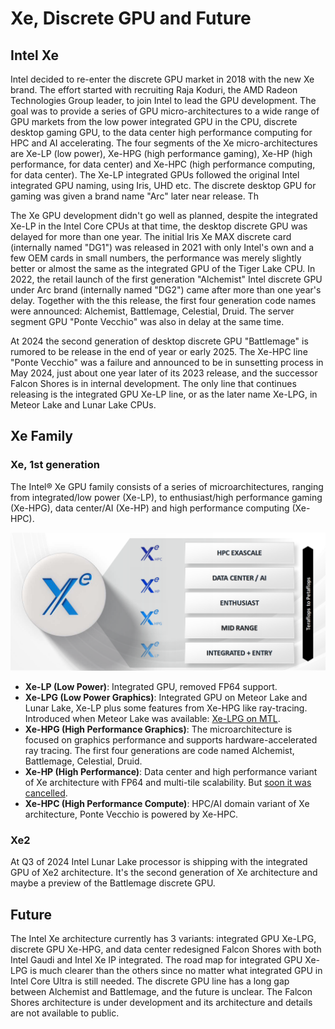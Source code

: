 # Xe, Discrete GPU and Future

## Intel Xe

Intel decided to re-enter the discrete GPU market in 2018 with the new Xe brand. The effort started with recruiting Raja Koduri, the AMD Radeon Technologies Group leader, to join Intel to lead the GPU development. The goal was to provide a series of GPU micro-architectures to a wide range of GPU markets from the low power integrated GPU in the CPU, discrete desktop gaming GPU, to the data center high performance computing for HPC and AI accelerating. The four segments of the Xe micro-architectures are Xe-LP (low power), Xe-HPG (high performance gaming), Xe-HP (high performance, for data center) and Xe-HPC (high performance computing, for data center). The Xe-LP integrated GPUs followed the original Intel integrated GPU naming, using Iris, UHD etc. The discrete desktop GPU for gaming was given a brand name "Arc" later near release. Th

The Xe GPU development didn't go well as planned, despite the integrated Xe-LP in the Intel Core CPUs at that time, the desktop discrete GPU was delayed for more than one year. The initial Iris Xe MAX discrete card (internally named "DG1") was released in 2021 with only Intel's own and a few OEM cards in small numbers, the performance was merely slightly better or almost the same as the integrated GPU of the Tiger Lake CPU. In 2022, the retail launch of the first generation "Alchemist" Intel discrete GPU under Arc brand (internally named "DG2") came after more than one year's delay. Together with the this release, the first four generation code names were announced: Alchemist, Battlemage, Celestial, Druid. The server segment GPU "Ponte Vecchio" was also in delay at the same time.

At 2024 the second generation of desktop discrete GPU "Battlemage" is rumored to be release in the end of year or early 2025. The Xe-HPC line "Ponte Vecchio" was a failure and announced to be in sunsetting process in May 2024, just about one year later of its 2023 release, and the successor Falcon Shores is in internal development. The only line that continues releasing is the integrated GPU Xe-LP line, or as the later name Xe-LPG, in Meteor Lake and Lunar Lake CPUs.

## Xe Family

### Xe, 1st generation

The Intel® Xe GPU family consists of a series of microarchitectures, ranging from integrated/low power (Xe-LP), to enthusiast/high performance gaming (Xe-HPG), data center/AI (Xe-HP) and high performance computing (Xe-HPC).

![Xe Architectures](../pics/xe-arch.png)

- **Xe-LP (Low Power)**: Integrated GPU, removed FP64 support.
- **Xe-LPG (Low Power Graphics)**: Integrated GPU on Meteor Lake and Lunar Lake, Xe-LP plus some features from Xe-HPG like ray-tracing. Introduced when Meteor Lake was available: [Xe-LPG on MTL](https://www.anandtech.com/show/20046/intel-unveils-meteor-lake-architecture-intel-4-heralds-the-disaggregated-future-of-mobile-cpus/7).
- **Xe-HPG (High Performance Graphics)**: The microarchitecture is focused on graphics performance and supports hardware-accelerated ray tracing. The first four generations are code named Alchemist, Battlemage, Celestial, Druid.
- **Xe-HP (High Performance)**: Data center and high performance variant of Xe architecture with FP64 and multi-tile scalability. But [soon it was cancelled](https://www.tomshardware.com/news/intel-axes-xe-hp-gpus-for-datacenters).
- **Xe-HPC (High Performance Compute)**: HPC/AI domain variant of Xe architecture, Ponte Vecchio is powered by Xe-HPC.

### Xe2

At Q3 of 2024 Intel Lunar Lake processor is shipping with the integrated GPU of Xe2 architecture. It's the second generation of Xe architecture and maybe a preview of the Battlemage discrete GPU.

## Future

The Intel Xe architecture currently has 3 variants: integrated GPU Xe-LPG, discrete GPU Xe-HPG, and data center redesigned Falcon Shores with both Intel Gaudi and Intel Xe IP integrated. The road map for integrated GPU Xe-LPG is much clearer than the others since no matter what integrated GPU in Intel Core Ultra is still needed. The discrete GPU line has a long gap between Alchemist and Battlemage, and the future is unclear. The Falcon Shores architecture is under development and its architecture and details are not available to public.
